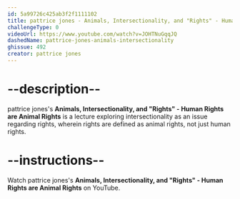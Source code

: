 ```yaml
---
id: 5a99726c425ab3f2f1111102
title: pattrice jones - Animals, Intersectionality, and "Rights" - Human Rights are Animal Rights 
challengeType: 0
videoUrl: https://www.youtube.com/watch?v=JOHTNuGqqJQ
dashedName: pattrice-jones-animals-intersectionality
ghissue: 492
creator: pattrice jones
---
```


# --description--

pattrice jones's __Animals, Intersectionality, and "Rights" - Human Rights are Animal Rights__ is a lecture exploring intersectionality as an issue regarding rights, wherein rights are defined as animal rights, not just human rights.

# --instructions--

Watch pattrice jones's __Animals, Intersectionality, and "Rights" - Human Rights are Animal Rights__ on YouTube. 